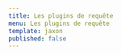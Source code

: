```yaml
---
title: Les plugins de requête
menu: Les plugins de requête
template: jaxon
published: false
---
```

